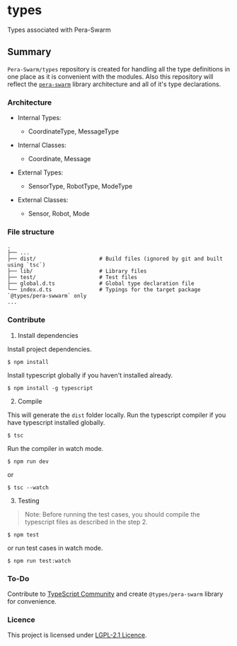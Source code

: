 # types
Types associated with Pera-Swarm

## Summary
`Pera-Swarm/types` repository is created for handling all the type definitions in one place as it is convenient with the modules. Also this repository will reflect the [`pera-swarm`](https://github.com/Pera-Swarm/pera-swarm) library architecture and all of it's type declarations.

### Architecture

- Internal Types:
  - CoordinateType, MessageType
- Internal Classes:
  - Coordinate, Message

- External Types:
  - SensorType, RobotType, ModeType
- External Classes:
  - Sensor, Robot, Mode

### File structure
    .
    ├── ...
    ├── dist/                    # Build files (ignored by git and built using `tsc`)
    ├── lib/                     # Library files
    ├── test/                    # Test files
    ├── global.d.ts              # Global type declaration file
    └── index.d.ts               # Typings for the target package `@types/pera-swwarm` only
    ...

### Contribute

1. Install dependencies

Install project dependencies.
```
$ npm install
```
Install typescript globally if you haven't installed already.
```
$ npm install -g typescript
```

2. Compile

This will generate the `dist` folder locally.
Run the typescript compiler if you have typescript installed globally.
```
$ tsc
```

Run the compiler in watch mode.
```
$ npm run dev
```
or
```
$ tsc --watch
```

3. Testing

> Note: Before running the test cases, you should compile the typescript files as described in the step 2.
```
$ npm test
```
or run test cases in watch mode.
```
$ npm run test:watch
```

### To-Do
Contribute to [TypeScript Community](https://github.com/DefinitelyTyped/DefinitelyTyped/) and create `@types/pera-swarm` library for convenience.

### Licence
This project is licensed under [LGPL-2.1 Licence](https://github.com/Pera-Swarm/types/blob/main/LICENSE).
